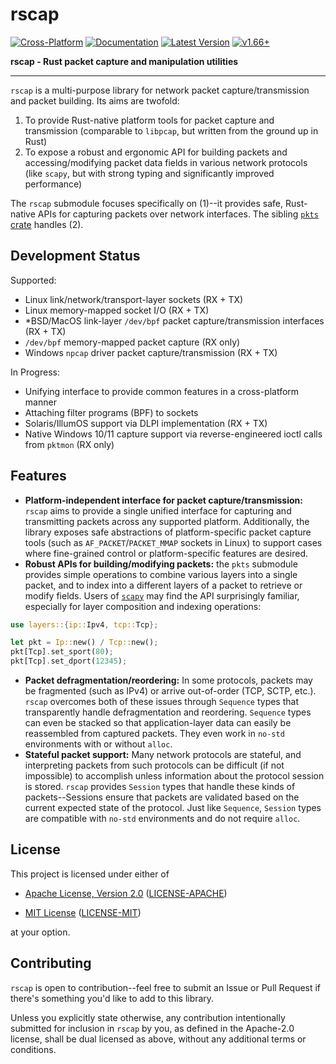 # rscap

[![Cross-Platform]][CI Status] [![Documentation]][docs.rs] [![Latest Version]][crates.io] [![v1.66+]][Rust 1.66]

[Cross-Platform]: https://github.com/pkts-rs/rscap/actions/workflows/full_CI.yml/badge.svg
[CI Status]: https://github.com/pkts-rs/rscap/actions/workflows/full_ci.yml
[Documentation]: https://docs.rs/rscap/badge.svg
[docs.rs]: https://docs.rs/rscap/
[Latest Version]: https://img.shields.io/crates/v/rscap.svg
[crates.io]: https://crates.io/crates/rscap
[v1.66+]: https://img.shields.io/badge/MSRV-rustc_1.66+-blue.svg
[Rust 1.66]: https://blog.rust-lang.org/2022/12/15/Rust-1.66.0.html

**rscap - Rust packet capture and manipulation utilities**

---

`rscap` is a multi-purpose library for network packet capture/transmission and packet building. Its aims are twofold:

1. To provide Rust-native platform tools for packet capture and transmission (comparable to `libpcap`, but written from the ground up in Rust)
2. To expose a robust and ergonomic API for building packets and accessing/modifying packet data fields in various network protocols (like `scapy`, but with strong typing and significantly improved performance)

The `rscap` submodule focuses specifically on (1)--it provides safe, Rust-native APIs for capturing packets over network interfaces. 
The sibling [`pkts` crate](https://github.com/pkts-rs/pkts) handles (2).

## Development Status

Supported:
- Linux link/network/transport-layer sockets (RX + TX)
- Linux memory-mapped socket I/O (RX + TX)
- *BSD/MacOS link-layer `/dev/bpf` packet capture/transmission interfaces (RX + TX)
- `/dev/bpf` memory-mapped packet capture (RX only)
- Windows `npcap` driver packet capture/transmission (RX + TX)

In Progress:
- Unifying interface to provide common features in a cross-platform manner
- Attaching filter programs (BPF) to sockets
- Solaris/IllumOS support via DLPI implementation (RX + TX)
- Native Windows 10/11 capture support via reverse-engineered ioctl calls from `pktmon` (RX only)

## Features

- **Platform-independent interface for packet capture/transmission:** `rscap` aims to provide a single unified interface for capturing and transmitting packets across any supported platform. Additionally, the library exposes safe abstractions of platform-specific packet capture tools (such as `AF_PACKET`/`PACKET_MMAP` sockets in Linux) to support cases where fine-grained control or platform-specific features are desired.
- **Robust APIs for building/modifying packets:** the `pkts` submodule provides simple operations to combine various layers into a single packet, and to index into a different layers of a packet to retrieve or modify fields. Users of [`scapy`](https://github.com/ecdev/scapy) may find the API surprisingly familiar, especially for layer composition and indexing operations:

```rust
use layers::{ip::Ipv4, tcp::Tcp};

let pkt = Ip::new() / Tcp::new();
pkt[Tcp].set_sport(80);
pkt[Tcp].set_dport(12345);
```

- **Packet defragmentation/reordering:** In some protocols, packets may be fragmented (such as IPv4) or arrive out-of-order (TCP, SCTP, etc.). `rscap` overcomes both of these issues through `Sequence` types that transparently handle defragmentation and reordering. `Sequence` types can even be stacked so that application-layer data can easily be reassembled from captured packets. They even work in `no-std` environments with or without `alloc`.
- **Stateful packet support:** Many network protocols are stateful, and interpreting packets from such protocols can be difficult (if not impossible) to accomplish unless information about the protocol session is stored. `rscap` provides `Session` types that handle these kinds of packets--Sessions ensure that packets are validated based on the current expected state of the protocol. Just like `Sequence`, `Session` types are compatible with `no-std` environments and do not require `alloc`.

## License

This project is licensed under either of

* [Apache License, Version 2.0](https://www.apache.org/licenses/LICENSE-2.0)
  ([LICENSE-APACHE](https://github.com/rust-lang/libc/blob/HEAD/LICENSE-APACHE))

* [MIT License](https://opensource.org/licenses/MIT)
  ([LICENSE-MIT](https://github.com/rust-lang/libc/blob/HEAD/LICENSE-MIT))

at your option.

## Contributing

`rscap` is open to contribution--feel free to submit an Issue or Pull Request if there's
something you'd like to add to this library.

Unless you explicitly state otherwise, any contribution intentionally submitted for inclusion in
`rscap` by you, as defined in the Apache-2.0 license, shall be dual licensed as above, without
any additional terms or conditions.
